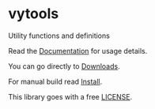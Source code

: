 # vytools

Utility functions and definitions

Read the [Documentation](https://raw.githubusercontent.com/Doi6doi/vytools/main/doc/index.html) for usage details.

You can go directly to [Downloads](https://github.com/Doi6doi/vulcmp/releases).

For manual build read [Install](https://raw.githubusercontent.com/Doi6doi/vytools/main/doc/install.html).

This library goes with a free [LICENSE](https://github.com/Doi6doi/vultools/blob/main/LICENSE).
